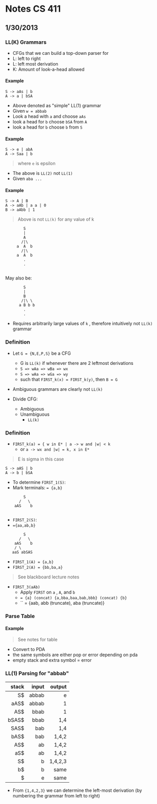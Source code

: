 # Notes CS 411
## 1/30/2013

### LL(K) Grammars
- CFGs that we can build a top-down parser for
- L: left to right
- L: left most derivation
- K: Amount of look-a-head allowed 

#### Example


```
S -> aAs | b
A -> a | bSA
```

- Above denoted as "simple" LL(1) grammar 
- Given ``w = abbab`` 
- Look a head with ``a`` and choose ``aAs``
- look a head for ``b`` choose ``bSA`` from ``A``
- look a head for ``b`` choose ``b`` from ``S``

#### Example

```
S -> e | abA
A -> Saa | b 
```

> where ``e`` is epsilon 

- The above is ``LL(2)`` not ``LL(1)`` 
- Given ``aba ...`` 

#### Example

```
S -> A | B
A -> aAb | a a | 0
B -> aAbb | 1
```

> Above is not ``LL(k)`` for any value of k 

```
        S
        |
        A
       /|\
     a  A  b
       /|\
     a  A  b
        .
        .
    
```

May also be:


```
        S
        |
        B
       /|\ \
      a B b b
        .
        .

```

- Requires arbitrarily large values of ``k`` , therefore intuitively not ``LL(k)`` grammar 

### Definition

- Let ``G = {N,E,P,S}`` be a CFG
    - G is ``LL(k)`` if whenever there are 2 leftmost derivations
    - ``S => wAa => wBa => wx``
    - ``S => wAa => wGa => wy``
    - such that ``FIRST_k(x) = FIRST_k(y)``, then ``B = G`` 

- Ambiguous grammars are clearly not ``LL(k)`` 

- Divide CFG:
    - Ambiguous
    - Unambiguous
        - ``LL(k)``
        

### Definition
- ``FIRST_k(a) = { w in E* | a -> w and |w| < k``
    - or ``a -> wx and |w| = k, x in E*``

> E is sigma in this case


```
S -> aAS | b
A -> b | bSA
```


- To determine ``FIRST_1(S)``:
- Mark terminals: ``= {a,b}``

```
        S
      /   \
    aAS    b
    
```

- ``FIRST_2(S)``:
- ``={aa,ab,b}`` 

```
        S
      /   \ 
    aAS    b
    / \
   aaS abSAS
```

- ``FIRST_1(A) = {a,b}``
- ``FIRST_2(A) = {bb,ba,a}`` 


> See blackboard lecture notes 

- ``FIRST_3(aAb)``
    - Apply ``FIRST`` on ``a`` , ``A``, and ``b``
    - `` = {a} (concat) {a,bba,baa,bab,bbb} (concat) {b} ``
    - `` = {aab, abb (truncate), aba (truncate)} 


### Parse Table

#### Example

> See notes for table 

- Convert to PDA
- the same symbols are either pop or error depending on pda 
- empty stack and extra symbol = error 


### LL(1) Parsing for "abbab"

| stack | input | output|
|------:|------:|------:|
|S$     |abbab  |   e   |
|aAS$   |abbab  |   1   |
|AS$    | bbab  |   1   |
|bSAS$  | bbab  |  1,4  |
|SAS$   | bab   |  1,4  |
|bAS$   | bab   | 1,4,2 |
|AS$    | ab    | 1,4,2 |
|aS$    | ab    | 1,4,2 |
|S$     | b     |1,4,2,3|
|b$     | b     | same  |
|$      | e     | same  |

- From ``{1,4,2,3}`` we can determine the left-most derivation (by numbering the grammar from left to right) 

